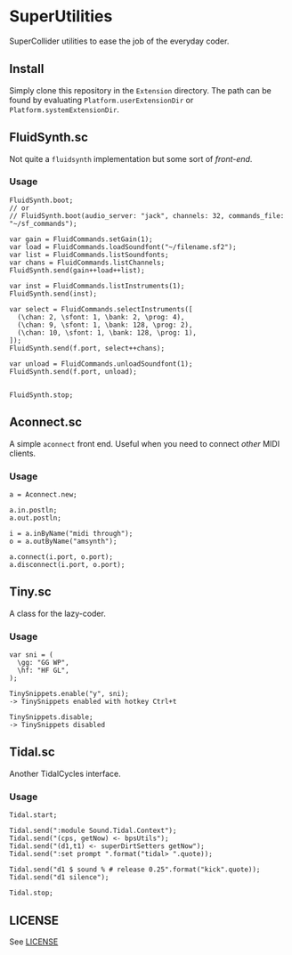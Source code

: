 # SuperUtilities

SuperCollider utilities to ease the job of the everyday coder.

## Install

Simply clone this repository in the `Extension` directory.
The path can be found by evaluating `Platform.userExtensionDir` or `Platform.systemExtensionDir`.


## FluidSynth.sc

Not quite a `fluidsynth` implementation but some sort of _front-end_.  

### Usage

```
FluidSynth.boot;
// or
// FluidSynth.boot(audio_server: "jack", channels: 32, commands_file: "~/sf_commands");

var gain = FluidCommands.setGain(1);
var load = FluidCommands.loadSoundfont("~/filename.sf2");
var list = FluidCommands.listSoundfonts;
var chans = FluidCommands.listChannels;
FluidSynth.send(gain++load++list);

var inst = FluidCommands.listInstruments(1);
FluidSynth.send(inst);

var select = FluidCommands.selectInstruments([
  (\chan: 2, \sfont: 1, \bank: 2, \prog: 4),
  (\chan: 9, \sfont: 1, \bank: 128, \prog: 2),
  (\chan: 10, \sfont: 1, \bank: 128, \prog: 1),
]);
FluidSynth.send(f.port, select++chans);

var unload = FluidCommands.unloadSoundfont(1);
FluidSynth.send(f.port, unload);


FluidSynth.stop;
```

## Aconnect.sc

A simple `aconnect` front end. Useful when you need to connect _other_ MIDI clients.

### Usage

```
a = Aconnect.new;

a.in.postln;
a.out.postln;

i = a.inByName("midi through");
o = a.outByName("amsynth");

a.connect(i.port, o.port);
a.disconnect(i.port, o.port);
```


## Tiny.sc

A class for the lazy-coder.

### Usage

```
var sni = (
  \gg: "GG WP",
  \hf: "HF GL",
);
```

```
TinySnippets.enable("y", sni);
-> TinySnippets enabled with hotkey Ctrl+t
```

```
TinySnippets.disable;
-> TinySnippets disabled
```


## Tidal.sc

Another TidalCycles interface.


### Usage

```
Tidal.start;

Tidal.send(":module Sound.Tidal.Context");
Tidal.send("(cps, getNow) <- bpsUtils");
Tidal.send("(d1,t1) <- superDirtSetters getNow");
Tidal.send(":set prompt ".format("tidal> ".quote));

Tidal.send("d1 $ sound % # release 0.25".format("kick".quote));
Tidal.send("d1 silence");

Tidal.stop;
```

## LICENSE

See [LICENSE](LICENSE)
